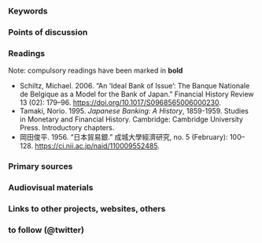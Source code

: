 ### Keywords


### Points of discussion


### Readings
Note: compulsory readings have been marked in **bold**

* Schiltz, Michael. 2006. “An ‘Ideal Bank of Issue’: The Banque Nationale de Belgique as a Model for the Bank of Japan.” Financial History Review 13 (02): 179–96. https://doi.org/10.1017/S0968565006000230.
* Tamaki, Norio. 1995. *Japanese Banking: A History*, 1859-1959. Studies in Monetary and Financial History. Cambridge: Cambridge University Press. Introductory chapters.
* 岡田俊平. 1956. “日本貿易銀.” 成城大學經濟研究, no. 5 (February): 100–128. https://ci.nii.ac.jp/naid/110009552485.

### Primary sources


### Audiovisual materials


### Links to other projects, websites, others


### to follow (@twitter)






